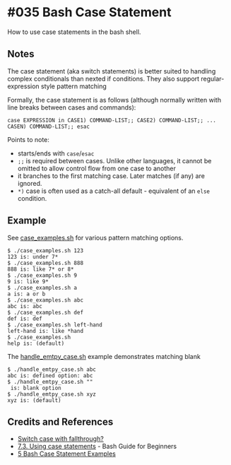 # #035 Bash Case Statement

How to use case statements in the bash shell.


## Notes

The case statement (aka switch statements) is better suited to handling complex conditionals than nexted if conditions.
They also support regular-expression style pattern matching

Formally, the case statement is as follows (although normally written with line breaks between cases and commands):
```
case EXPRESSION in CASE1) COMMAND-LIST;; CASE2) COMMAND-LIST;; ... CASEN) COMMAND-LIST;; esac
```

Points to note:

* starts/ends with `case`/`esac`
* `;;` is required between cases. Unlike other languages, it cannot be omitted to allow control flow from one case to another
* it branches to the first matching case. Later matches (if any) are ignored.
* `*)` case is often used as a catch-all default - equivalent of an `else` condition.

## Example

See [case_examples.sh](./case_examples.sh) for various pattern matching options.

```
$ ./case_examples.sh 123
123 is: under 7*
$ ./case_examples.sh 888
888 is: like 7* or 8*
$ ./case_examples.sh 9
9 is: like 9*
$ ./case_examples.sh a
a is: a or b
$ ./case_examples.sh abc
abc is: abc
$ ./case_examples.sh def
def is: def
$ ./case_examples.sh left-hand
left-hand is: like *hand
$ ./case_examples.sh
help is: (default)
```

The [handle_emtpy_case.sh](./handle_emtpy_case.sh) example demonstrates matching blank

```
$ ./handle_emtpy_case.sh abc
abc is: defined option: abc
$ ./handle_emtpy_case.sh ""
 is: blank option
$ ./handle_emtpy_case.sh xyz
xyz is: (default)
```

## Credits and References
* [Switch case with fallthrough?](http://stackoverflow.com/questions/5562253/switch-case-with-fallthrough)
* [7.3. Using case statements](http://tldp.org/LDP/Bash-Beginners-Guide/html/sect_07_03.html) - Bash Guide for Beginners
* [5 Bash Case Statement Examples](http://www.thegeekstuff.com/2010/07/bash-case-statement/)
